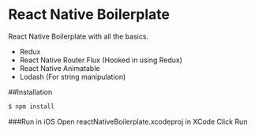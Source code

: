 # React Native Boilerplate
React Native Boilerplate with all the basics.

* Redux
* React Native Router Flux (Hooked in using Redux)
* React Native Animatable
* Lodash (For string manipulation)

##Installation
```bash
$ npm install
```

###Run in iOS
Open reactNativeBoilerplate.xcodeproj in XCode
Click Run
